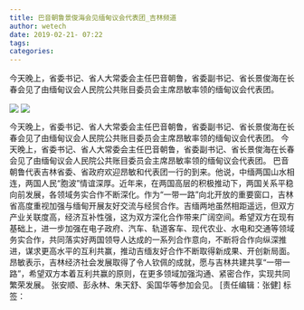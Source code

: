 ```yaml
---
title: 巴音朝鲁景俊海会见缅甸议会代表团_吉林频道
author: wetech
date: 2019-02-21- 07:22
tags: 
categories: 
---
```

今天晚上，省委书记、省人大常委会主任巴音朝鲁，省委副书记、省长景俊海在长春会见了由缅甸议会人民院公共账目委员会主席昂敏率领的缅甸议会代表团。
<!-- more -->
                
<img align="center" border="0" src="http://p1.ifengimg.com/a/2019_08/6c20b9b713bc1a4_size201_w396_h233.png" />
                
<img align="center" border="0" src="http://p2.ifengimg.com/a/2016/0810/204c433878d5cf9size1_w16_h16.png" />
            
今天晚上，省委书记、省人大常委会主任巴音朝鲁，省委副书记、省长景俊海在长春会见了由缅甸议会人民院公共账目委员会主席昂敏率领的缅甸议会代表团。
今天晚上，省委书记、省人大常委会主任巴音朝鲁，省委副书记、省长景俊海在长春会见了由缅甸议会人民院公共账目委员会主席昂敏率领的缅甸议会代表团。
巴音朝鲁代表吉林省委、省政府欢迎昂敏和代表团一行的到来。他说，中缅两国山水相连，两国人民“胞波”情谊深厚。近年来，在两国高层的积极推动下，两国关系平稳向前发展，各领域务实合作不断深化。作为“一带一路”向北开放的重要窗口，吉林省高度重视加强与缅甸开展友好交流与经贸合作。吉缅两地虽然相距遥远，但双方产业关联度高，经济互补性强，这为双方深化合作带来广阔空间。希望双方在现有基础上，进一步加强在电子政府、汽车、轨道客车、现代农业、水电和交通等领域务实合作，共同落实好两国领导人达成的一系列合作意向，不断将合作向纵深推进，谋求更高水平的互利共赢，推动吉缅友好合作不断取得新成果、开创新局面。
昂敏表示，吉林经济社会发展取得了令人钦佩的成就，愿与吉林共建共享“一带一路”，希望双方本着互利共赢的原则，在更多领域加强沟通、紧密合作，实现共同繁荣发展。
张安顺、彭永林、朱天舒、奚国华等参加会见。
[责任编辑：张健]
标签：
 
 
             
